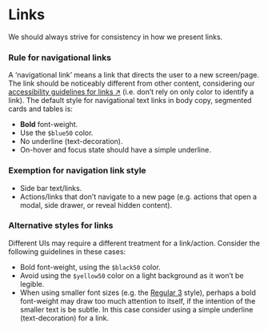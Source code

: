 # Links

We should always strive for consistency in how we present links.

### Rule for navigational links

A ‘navigational link’ means a link that directs the user to a new screen/page. The link should be noticeably different from other content, considering our [accessibility guidelines for links ↗](https://digital-foundations.netlify.com/accessibility/#distinguishing-links) (i.e. don’t rely on only color to identify a link). The default style for navigational text links in body copy, segmented cards and tables is:

* **Bold** font-weight.
* Use the `$blue50` color.
* No underline (text-decoration).
* On-hover and focus state should have a simple underline.

### Exemption for navigation link style

* Side bar text/links.
* Actions/links that don’t navigate to a new page (e.g. actions that open a modal, side drawer, or reveal hidden content).

### Alternative styles for links

Different UIs may require a different treatment for a link/action. Consider the following guidelines in these cases:

* Bold font-weight, using the `$black50` color.
* Avoid using the `$yellow50` color on a light background as it won’t be legible.
* When using smaller font sizes (e.g. the [Regular 3](/text-styles/README.md#regular-3) style), perhaps a bold font-weight may draw too much attention to itself, if the intention of the smaller text is be subtle. In this case consider using a simple underline (text-decoration) for a link.
